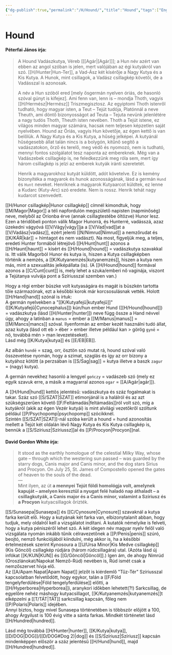 ```yaml
---
{"dg-publish":true,"permalink":"/H/Hound/","title":"Hound","tags":["Englishtexttranslated"],"created":"2023-10-30T01:01","updated":"2024-11-19T11:41"}
---
```



# Hound

#### Péterfai János írja:

> A Hound Vadászkutya, Véreb \[[[Agár\|[Agár]]\]; a Hun név azért van ebben az angol szóban is jelen, mert valójában az égi kutyákról van szó. [[H/Hunter\|Hun-Ter]], a Vad-Ász két kísérője a Nagy Kutya és a Kis Kutya. A Hunok, mint csillagok, a Vadász csillagkép követői, de a Vadásszal is azonosak.  
>
> A név a Hun szóból ered \[mely ősgermán nyelven óriás, de hasonló szóval gúnyt is kifejez\]. Ami fenn van, lenn is – mondja Thoth, vagyis [[H/Hermész\|Hermész]] Triszmegisztosz. Az egyiptomi Thoth istenről tudható, hogy magyar isten, a Teut – Tejút tudója, Platónnál a neve Theuth, ami döntő bizonyosságot ad Teuta – Tejuta nevünk jelenlétére a nagy tudós Thoth, Theuth isten nevében. Thoth a Tejút istene, ez világos minden magyar számára, hacsak nem teljesen képzetlen saját nyelvében. Hound az Óriás, vagyis Hun követője, az égen kettő is van belőlük. A Nagy Kutya és a Kis Kutya, a hűség jelképei. A kutyánál hűségesebb állat talán nincs is a bolygón, kitűnő segítő a vadászatokon, őrző és terelő, meg védő és nyomozó, nem is tudható, mennyi fontos szolgálatot tesz naponta az embereknek. Még van a Vadászebek csillagkép is, ne feledkezzünk meg róla sem, mert így három csillagkép is jelzi az emberek kutyák iránti szeretetét.  
>
> Henrik a magyarokhoz kutyát küldött, adót követelve. Ez is kemény bizonyítéka a magyarok és hunok azonosságának, lásd a germán `Hund` és `Hunt` neveket. Henriknek a magyarok Kutyaarcot küldtek, ez lenne a Kudarc (Kuty-Arc) szó eredete. Nem is rossz. Henrik tehát nagy kudarcot szenvedett.  

[[H/Hunor csillagkép\|Hunor csillagkép]] címnél kimondtuk, hogy [[M/Magor\|Magor]] a téli napfordulón megszülető napisten (napminőség) neve, melyből az Orionba érve (annak csillagtestébe öltözve) Hunor lesz.  
Ezen a téridőbeli ponton válik Magor Hunorrá, és Hunterré, vadásszá, azaz üzekedni vágyóvá ([[V/Vágy\|vágy]]ja a [[V/Vad\|vad]]at a [[V/Vadász\|vadász]], ezért jelenti [[N/Nimrud\|Nimrud]] a nemzőrudat és [[K/KÁR\|kár]] = hímtagot és nem vadászt). Na most, figyeljük meg, a teljes, eredeti Hunter formából létrejövő [[H/Hunt\|hunt]] azonos a [[H/Haunt\|haunt]] = kísért és [[H/Hound\|hound]] = vadászkutya szavakkal is. Itt válik Magorból Hunor és kutya is, hiszen a Kutya csillagképben történik a nemzés, a [[K/Kutyanemzés\|kutyanemzés]], hiszen a kutya nem más, mint a szexualitás jelképállata (is). (A [[H/Hound\|hound]] formával azonos a [[C/Cunt\|cunt]] is, mely lehet a szuka/emberi nő vaginája, viszont a Tejútanya vulvája pont a Szíriusszal szemben van.)  

Hogy a régi ember büszke volt kutyaságára és magát is büszkén tartotta tőle származónak, ezt a későbbi korok már korcsosulásnak vették. Holott [[H/Hand\|hand]] szónál is írtuk:  
A germán nyelvekben a "[[K/Kutyafejű\|kutyafejű]]" ([[K/Kutyafejű\|Cynocephalus]]) kún/hun ember Hund ([[H/Hound\|hound]]) = vadászkutya (lásd [[H/Hunter\|hunter]]) neve függ össze a Hand névvel úgy, ahogy a latinban a `manus` = ember a [[M/Manus\|manus]] = [[M/Mancs\|mancs]] szóval. Ilyenformán az ember kezét használni tudó állat, azaz kutya (lásd ott eb > éber > ember illetve például kan > görög `gynē` = nő, továbbá mén > man levezetéseket).  
Lásd még [[K/Kutya\|kutya]] és [[E/EB\|EB]].  

Az albán `hundë` = szag, orr, ösztön szó mutat rá, hound szóval való összevetése nyomán, hogy a szimat, szaglás és így az orr bizony a kutyához kötött (a perzsában is [[S/Sag\|sag]] = kutya illetve a baszk `zagur` = (nagy) kutya).  

A germán nevekhez hasonló a lengyel `gończy` = vadászeb szó (mely ez egyik szavuk erre, a másik a magyarral azonos `ogar` = [[A/Agár\|agár]]).  

A [[H/Hund\|hund]] kettős jelentésű: vadászkutya és száz fogalmakat is takar. Száz szó [[S/SZAT\|SZAT]] etimonjánál is a halálról és az azt szükségszerűen követő [[F/Feltámadás\|feltámadás]]ról volt szó, míg a kutyákról (akik az égen Vezér kutyái) is mint alvilági vezetőkről szóltunk például [[P/Psychopomp\|psychopomp]] szócikknél.  
Szintén [[S/SZAT\|SZAT]]-nál szóba került a hound = hund azonosítás mellett a Tejút két oldalán lévő Nagy Kutya és Kis Kutya csillagkép is, bennük a [[S/Szíriusz\|Szíriussz]]al és [[P/Procyon\|Procyon]]nal.  

#### David Gordon White írja:

> It stood as the earthly homologue of the celestial Milky Way, whose gate – through which the westering sun passed – was guarded by the starry dogs, Canis major and Canis minor, and the dog stars Sirius and Procyon. On July 25, St. James of Compostello opened the gates of heaven to the souls of the dead.  
> —  
> Mint ilyen, az út **a mennyei Tejút földi homológja volt, amelynek kapuját – amelyen keresztül a nyugat felé haladó nap áthaladt – a csillagkutyák, a Canis major és a Canis minor, valamint a Szíriusz és a Procyon** kutyacsillagok őrizték.  

[[S/Sunasepa\|Sunasepa]] és [[C/Cynosure\|Cynosure]] szavaknál a kutya farka került elő. Hogy a kutyának két farka van, elbizonytalanít abban, hogy tudjuk, mely oldalról kell a vizsgálatot indítani. A kutatók némelyike is felveti, hogy a kutya péniszéről lehet szó. A két idegen név magyar nyelv felől való vizsgálata nyomán inkább tűnik célravezetőnek a [[P/Penis\|penis]] szúró, beojtó, nemző funkciójából kiindulni, még akkor is, ha a későbbi értelmezések szerint Kynosoura a [[U/Ursa Minor\|Kis Medve csillagkép]] (Kis Göncöl) csillagkép rúdjára (három rúdcsillagára) utal. (Azóta lásd új infókat [[K/KUN\|KUN]] és [[G/Göncöl\|Göncöl]].) Igen ám, de ahogy Nimrúd (Oroszlánokat/Napokat Nemző-Rúd) nevében is, Rúd ismét csak a nemzőszervet hívja elő.  
Az [[A/Apam Napat\|Apam Napat]] jelzőt is kiérdemlő "Tűz-Tér" Szíriusszal kapcsolatban felvetődött, hogy egykor, talán a [[F/Föld tengelyferdülése\|Föld tengelyferdülése]] előtti, a [[H/Hyperborea\|Hyperborea]]i, aranykori időkben lehetett(?!) Sarkcsillag, de egyelőre nehéz máshogy kutyacsillagot, [[K/Kutyanemzés\|kutyanemzés]]t elképzelni a [[T/TÁT\|TÁT]] sarkcsillag kapcsán, főleg nem [[P/Polaris\|Polaris]] idejében.  
Annyi biztos, hogy mivel Sunasepa történetében is többször előjött a 100, ahogy Árgyilust is 100 évig vitte a sánta farkas. Mindkét történetet lásd [[H/Hundred\|hundred]].  

Lásd még továbbá [[H/Hunter\|hunter]], [[K/Kutya\|kutya]], [[D/DOG\|DOG]]/[[D/DOG#Dog 2)\|dog]] és [[S/Szíriusz\|Szíriusz]] kapcsán mindenképpen először a száz jelentésű [[H/Hund\|hund]], majd [[H/Hundred\|hundred]].  